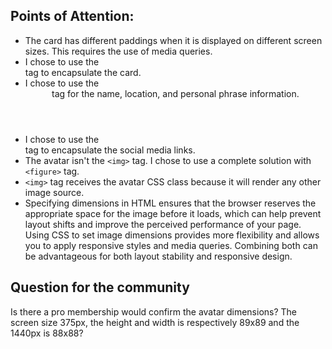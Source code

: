 ## Points of Attention:

- The card has different paddings when it is displayed on different screen sizes. This requires the use of media queries.
- I chose to use the <section> tag to encapsulate the card.
- I chose to use the <header> tag for the name, location, and personal phrase information.
- I chose to use the <nav> tag to encapsulate the social media links.
- The avatar isn't the `<img>` tag. I chose to use a complete solution with `<figure>` tag.
- `<img>` tag receives the avatar CSS class because it will render any other image source.
- Specifying dimensions in HTML ensures that the browser reserves the appropriate space for the image before it loads, which can help prevent layout shifts and improve the perceived performance of your page. Using CSS to set image dimensions provides more flexibility and allows you to apply responsive styles and media queries. Combining both can be advantageous for both layout stability and responsive design.

## Question for the community

Is there a pro membership would confirm the avatar dimensions? The screen size 375px, the height and width is respectively 89x89 and the 1440px is 88x88?

